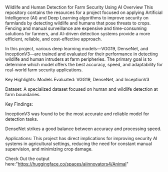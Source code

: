 Wildlife and Human Detection for Farm Security Using AI
Overview
This repository contains the  resources for a project focused on applying Artificial Intelligence (AI) and Deep Learning algorithms to improve security on farmlands by detecting wildlife and humans that pose threats to crops. Fencing and manual surveillance are expensive and time-consuming solutions for farmers, and AI-driven detection systems provide a more efficient, reliable, and cost-effective approach.

In this project, various deep learning models—VGG19, DenseNet, and InceptionV3—are trained and evaluated for their performance in detecting wildlife and human intruders at farm peripheries. The primary goal is to determine which model offers the best accuracy, speed, and adaptability for real-world farm security applications.

Key Highlights:
Models Evaluated: VGG19, DenseNet, and InceptionV3

Dataset: A specialized dataset focused on human and wildlife detection at farm boundaries.

Key Findings:

InceptionV3 was found to be the most accurate and reliable model for detection tasks.

DenseNet strikes a good balance between accuracy and processing speed.

Applications: This project has direct implications for improving security AI systems in agricultural settings, reducing the need for constant manual supervision, and minimizing crop damage.

Check Out the output here:"https://huggingface.co/spaces/aiinnovators4/Animal"
